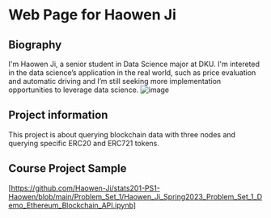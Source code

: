 # Web Page for Haowen Ji
## Biography
I'm Haowen Ji, a senior student in Data Science major at DKU. I'm intereted in the data science’s application in the real world, such as price evaluation and automatic driving and I’m still seeking more implementation opportunities to leverage data science.
![image](https://github.com/Haowen-Ji/stats201-PS1-Haowen/blob/main/Spotlight/Haowen%20Ji.jpg)
## Project information
This project is about querying blockchain data with three nodes and querying specific ERC20 and ERC721 tokens.
## Course Project Sample
[https://github.com/Haowen-Ji/stats201-PS1-Haowen/blob/main/Problem_Set_1/Haowen_Ji_Spring2023_Problem_Set_1_Demo_Ethereum_Blockchain_API.ipynb]
